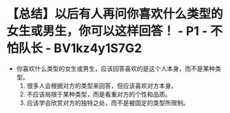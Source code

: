 # 【总结】以后有人再问你喜欢什么类型的女生或男生，你可以这样回答！ - P1 - 不怕队长 - BV1kz4y1S7G2

-   你喜欢什么类型的女生或男生，应该回答喜欢的是这个人本身，而不是某种类型。
    1.  很多人会根据对方的类型来回答，但应该喜欢对方本身。
    2.  不应该局限于某种类型，而是看重对方的个性和品质。
    3.  应该学会欣赏对方的独特之处，而不是被固定的类型所限制。